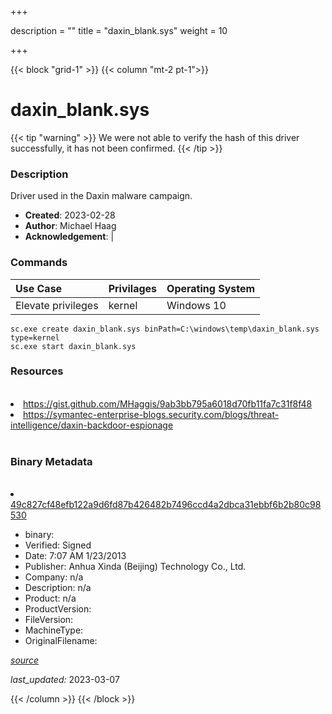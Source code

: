 +++

description = ""
title = "daxin_blank.sys"
weight = 10

+++


{{< block "grid-1" >}}
{{< column "mt-2 pt-1">}}




# daxin_blank.sys 


{{< tip "warning" >}}
We were not able to verify the hash of this driver successfully, it has not been confirmed.
{{< /tip >}}




### Description


Driver used in the Daxin malware campaign.


- **Created**: 2023-02-28
- **Author**: Michael Haag
- **Acknowledgement**:  | [](https://twitter.com/)

### Commands

| Use Case | Privilages | Operating System | 
|:---- | ---- | ---- |
| Elevate privileges | kernel | Windows 10 |

```
sc.exe create daxin_blank.sys binPath=C:\windows\temp\daxin_blank.sys type=kernel
sc.exe start daxin_blank.sys
```

### Resources
<br>


<li><a href="https://gist.github.com/MHaggis/9ab3bb795a6018d70fb11fa7c31f8f48">https://gist.github.com/MHaggis/9ab3bb795a6018d70fb11fa7c31f8f48</a></li>

<li><a href="https://symantec-enterprise-blogs.security.com/blogs/threat-intelligence/daxin-backdoor-espionage">https://symantec-enterprise-blogs.security.com/blogs/threat-intelligence/daxin-backdoor-espionage</a></li>


<br>


### Binary Metadata
<br>



<li><a href="https://www.virustotal.com/gui/file/49c827cf48efb122a9d6fd87b426482b7496ccd4a2dbca31ebbf6b2b80c98530">49c827cf48efb122a9d6fd87b426482b7496ccd4a2dbca31ebbf6b2b80c98530</a></li>



- binary: 
- Verified: Signed
- Date: 7:07 AM 1/23/2013
- Publisher: Anhua Xinda (Beijing) Technology Co., Ltd.
- Company: n/a
- Description: n/a
- Product: n/a
- ProductVersion: 
- FileVersion: 
- MachineType: 
- OriginalFilename: 

[*source*](https://github.com/magicsword-io/LOLDrivers/tree/main/yaml/daxin_blank.sys.yml)

*last_updated:* 2023-03-07


{{< /column >}}
{{< /block >}}
